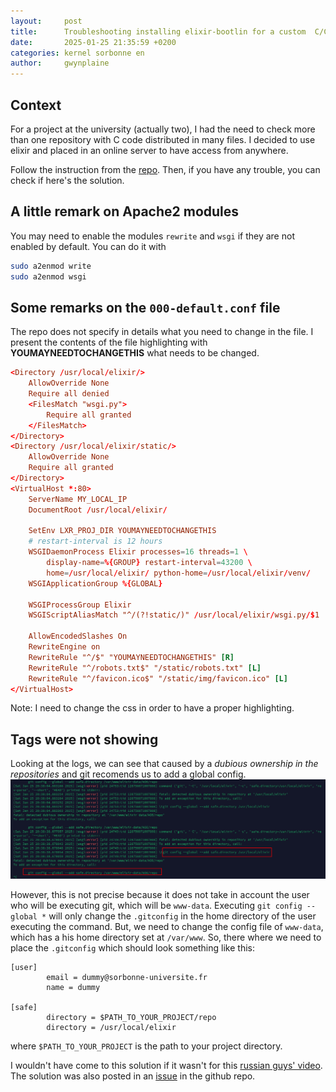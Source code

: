 ```yaml
---
layout:     post
title:      Troubleshooting installing elixir-bootlin for a custom  C/C++ project
date:       2025-01-25 21:35:59 +0200
categories: kernel sorbonne en
author:     gwynplaine
---
```


## Context
For a project at the university (actually two), I had the need to check more 
than one repository with C code distributed in many files. I decided to use 
elixir and placed in an online server to have access from anywhere.

Follow the instruction from the [repo](https://github.com/bootlin/elixir). Then, 
if you have any trouble, you can check if here's the solution.

## A little remark on Apache2 modules

You may need to enable the modules `rewrite` and `wsgi` if they are not enabled 
by default. You can do it with
```bash
sudo a2enmod write
sudo a2enmod wsgi
```

## Some remarks on the `000-default.conf` file
The repo does not specify in details what you need to change in the file. I 
present the contents of the file highlighting with **YOUMAYNEEDTOCHANGETHIS** 
what needs to be changed.

```conf
<Directory /usr/local/elixir/>
    AllowOverride None
    Require all denied
    <FilesMatch "wsgi.py">
        Require all granted
    </FilesMatch>
</Directory>
<Directory /usr/local/elixir/static/>
    AllowOverride None
    Require all granted
</Directory>
<VirtualHost *:80>
    ServerName MY_LOCAL_IP
    DocumentRoot /usr/local/elixir/

    SetEnv LXR_PROJ_DIR YOUMAYNEEDTOCHANGETHIS
    # restart-interval is 12 hours
    WSGIDaemonProcess Elixir processes=16 threads=1 \
        display-name=%{GROUP} restart-interval=43200 \
        home=/usr/local/elixir/ python-home=/usr/local/elixir/venv/
    WSGIApplicationGroup %{GLOBAL}

    WSGIProcessGroup Elixir
    WSGIScriptAliasMatch "^/(?!static/)" /usr/local/elixir/wsgi.py/$1

    AllowEncodedSlashes On
    RewriteEngine on
    RewriteRule "^/$" "YOUMAYNEEDTOCHANGETHIS" [R]
    RewriteRule "^/robots.txt$" "/static/robots.txt" [L]
    RewriteRule "^/favicon.ico$" "/static/img/favicon.ico" [L]
</VirtualHost>
```

Note: I need to change the css in order to have a proper highlighting.

## Tags were not showing
Looking at the logs, we can see that caused by a _dubious ownership in the repositories_ 
and git recomends us to add a global config.
![apache-logs](/assets/img/lxr/elixir-apache-logs.png)

However, this is not precise because it does not take in account the user who 
will be executing git, which will be `www-data`. Executing `git config --global *` 
will only change the `.gitconfig` in the home directory of the user executing 
the command. But, we need to change the config file of `www-data`, which has a 
his home directory set at `/var/www`. So, there where we need to place the 
`.gitconfig` which should look something like this:

```
[user]
        email = dummy@sorbonne-universite.fr
        name = dummy

[safe]
        directory = $PATH_TO_YOUR_PROJECT/repo
        directory = /usr/local/elixir
```
where `$PATH_TO_YOUR_PROJECT` is the path to your project directory.


I wouldn't have come to this solution if it wasn't for this 
[russian guys' video](https://www.youtube.com/watch?v=B6-afXtFd50). The solution 
was also posted in an [issue](https://github.com/bootlin/elixir/issues/223) in 
the github repo.

